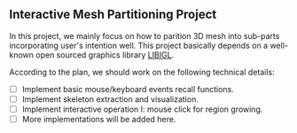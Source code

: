 ## Interactive Mesh Partitioning Project

In this project, we mainly focus on how to parition 3D mesh into sub-parts incorporating user's intention well. This project basically depends on a well-known open sourced graphics library [LIBIGL](http://www.github.io/libigl/libigl).


According to the plan, we should work on the following technical details:
- [ ] Implement basic mouse/keyboard events recall functions. 
- [ ] Implement skeleton extraction and visualization.
- [ ] Implement interactive operation I: mouse click for region growing.
- [ ] More implementations will be added here.